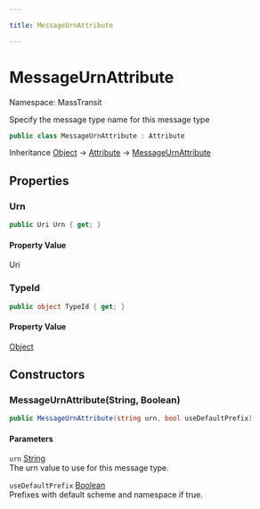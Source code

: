 ```yaml
---

title: MessageUrnAttribute

---
```


# MessageUrnAttribute

Namespace: MassTransit

Specify the message type name for this message type

```csharp
public class MessageUrnAttribute : Attribute
```

Inheritance [Object](https://learn.microsoft.com/en-us/dotnet/api/system.object) → [Attribute](https://learn.microsoft.com/en-us/dotnet/api/system.attribute) → [MessageUrnAttribute](../masstransit/messageurnattribute)

## Properties

### **Urn**

```csharp
public Uri Urn { get; }
```

#### Property Value

Uri<br/>

### **TypeId**

```csharp
public object TypeId { get; }
```

#### Property Value

[Object](https://learn.microsoft.com/en-us/dotnet/api/system.object)<br/>

## Constructors

### **MessageUrnAttribute(String, Boolean)**



```csharp
public MessageUrnAttribute(string urn, bool useDefaultPrefix)
```

#### Parameters

`urn` [String](https://learn.microsoft.com/en-us/dotnet/api/system.string)<br/>
The urn value to use for this message type.

`useDefaultPrefix` [Boolean](https://learn.microsoft.com/en-us/dotnet/api/system.boolean)<br/>
Prefixes with default scheme and namespace if true.
